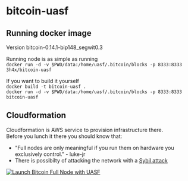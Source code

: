 # bitcoin-uasf
## Running docker image

Version bitcoin-0.14.1-bip148_segwit0.3

Running node is as simple as running  
`docker run -d -v $PWD/data:/home/uasf/.bitcoin/blocks -p 8333:8333 3h4x/bitcoin-uasf`

If you want to build it yourself  
`docker build -t bitcoin-uasf .`  
`docker run -d -v $PWD/data:/home/uasf/.bitcoin/blocks -p 8333:8333 bitcoin-uasf`

## Cloudformation

Cloudformation is AWS service to provision infrastructure there.  
Before you lunch it there you should know that:  
- "Full nodes are only meaningful if you run them on hardware you exclusively control." - luke-jr
- There is possibilty of attacking the network with a <a href="https://en.wikipedia.org/wiki/Sybil_attack" target="_blank" title="Sybil Attack">Sybil attack</a>

[![Launch Bitcoin Full Node with UASF](http://docs.aws.amazon.com/AWSCloudFormation/latest/UserGuide/images/cloudformation-launch-stack-button.png)](https://console.aws.amazon.com/cloudformation/home#/stacks/new?stackName=bitcoin-uasf&templateURL=https://s3.amazonaws.com/bitcoin-uasf/uasf.yaml)
